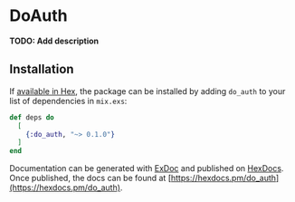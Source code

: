 # DoAuth

**TODO: Add description**

## Installation

If [available in Hex](https://hex.pm/docs/publish), the package can be installed
by adding `do_auth` to your list of dependencies in `mix.exs`:

```elixir
def deps do
  [
    {:do_auth, "~> 0.1.0"}
  ]
end
```

Documentation can be generated with [ExDoc](https://github.com/elixir-lang/ex_doc)
and published on [HexDocs](https://hexdocs.pm). Once published, the docs can
be found at [https://hexdocs.pm/do_auth](https://hexdocs.pm/do_auth).

